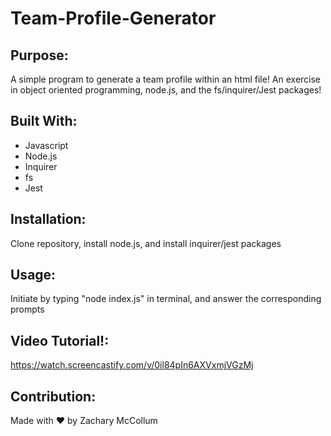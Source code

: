 # Team-Profile-Generator

## Purpose:
A simple program to generate a team profile within an html file! An exercise in object oriented programming, node.js, and the fs/inquirer/Jest packages!

## Built With:
* Javascript
* Node.js
* Inquirer
* fs
* Jest

## Installation:
Clone repository, install node.js, and install inquirer/jest packages

## Usage:
Initiate by typing "node index.js" in terminal, and answer the corresponding prompts

## Video Tutorial!:
https://watch.screencastify.com/v/0il84pIn6AXVxmjVGzMj

## Contribution:
Made with ❤️ by Zachary McCollum
